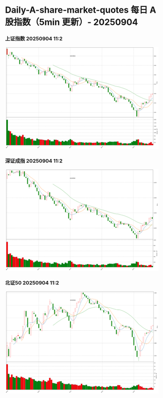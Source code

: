 
# Daily-A-share-market-quotes 每日 A 股指数（5min 更新）- 20250904

### 上证指数 20250904 11:2
![](./fig/2025/9/20250904-sh000001.png)

### 深证成指 20250904 11:2
![](./fig/2025/9/20250904-sz399001.png)

### 北证50 20250904 11:2
![](./fig/2025/9/20250904-bj899050.png)
